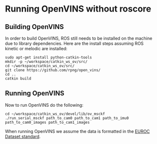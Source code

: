 # Running OpenVINS without roscore

## Building OpenVINS

In order to build OpenVINS, ROS still needs to be installed on the machine due to library dependencies.
Here are the install steps assuming ROS kinetic or melodic are installed:
```
sudo apt-get install python-catkin-tools
mkdir -p ~/workspace/catkin_ws_ov/src/
cd ~/workspace/catkin_ws_ov/src/
git clone https://github.com/rpng/open_vins/
cd ..
catkin build
```

## Running OpenVINS

Now to run OpenVINS do the following:
```
cd ~/workspace/catkin_ws_ov/devel/lib/ov_msckf
./run_serial_msckf path_to_cam0 path_to_cam1 path_to_imu0 path_to_cam0_images path_to_cam1_images
```

When running OpenVINS we assume the data is formatted in the [EUROC Dataset standard](https://projects.asl.ethz.ch/datasets/doku.php?id=kmavvisualinertialdatasets).